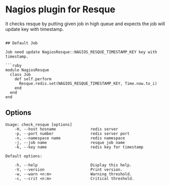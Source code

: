 # Nagios plugin for Resque

It checks resque by putting given job in high queue and expects the job will update key with timestamp.

```$ check_resque -n 'resque:production' -j 'NagiosResque::Job'

## Default Job

Job need update NagiosResque::NAGIOS_RESQUE_TIMESTAMP_KEY key with timestamp.

```ruby
module NagiosResque
  class Job
    def self.perform
      Resque.redis.set(NAGIOS_RESQUE_TIMESTAMP_KEY, Time.now.to_i)
    end
  end
end
```

## Options

```
Usage: check_resque [options]
    -H, --host hosname               redis server
    -p, --port number                redis server port
    -n, --namespace name             redis namespace
    -j, --job name                   resque job name
    -k, --key name                   redis key for timestamp

Default options:

    -h, --help                       Display this help.
    -V, --version                    Print version.
    -w, --warn <n:m>                 Warning threshold.
    -c, --crit <n:m>                 Critical threshold.
```